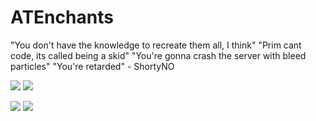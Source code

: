 # ATEnchants
"You don't have the knowledge to recreate them all, I think"
"Prim cant code, its called being a skid"
"You're gonna crash the server with bleed particles"
"You're retarded" - ShortyNO

[![](https://poggit.pmmp.io/shield.state/CustomEnchantsX)](https://poggit.pmmp.io/p/CustomEnchantsX)
<a href="https://poggit.pmmp.io/p/CustomEnchantsX"><img src="https://poggit.pmmp.io/shield.state/CustomEnchantsX"></a>

[![](https://poggit.pmmp.io/shield.api/CustomEnchantsX)](https://poggit.pmmp.io/p/CustomEnchantsX)
<a href="https://poggit.pmmp.io/p/CustomEnchantsX"><img src="https://poggit.pmmp.io/shield.api/CustomEnchantsX"></a>
